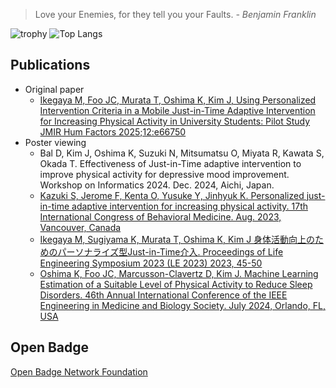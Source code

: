 > Love your Enemies, for they tell you your Faults. *- Benjamin Franklin*

![trophy](https://github-profile-trophy.vercel.app/?username=mxvish)
![Top Langs](https://github-readme-stats.vercel.app/api/top-langs/?username=mxvish&layout=compact&count_private=true&show_icons=true&langs_count=10&hide=html,css)

## Publications
- Original paper
  - [Ikegaya M, Foo JC, Murata T, Oshima K, Kim J, Using Personalized Intervention Criteria in a Mobile Just-in-Time Adaptive Intervention for Increasing Physical Activity in University Students: Pilot Study JMIR Hum Factors 2025;12:e66750](https://pubmed.ncbi.nlm.nih.gov/40418819/)
- Poster viewing
  - Bal D, Kim J, Oshima K, Suzuki N, Mitsumatsu O, Miyata R, Kawata S, Okada T. Effectiveness of Just-in-Time adaptive intervention to improve physical activity for depressive mood improvement. Workshop on Informatics 2024. Dec. 2024, Aichi, Japan.
  - [Kazuki S, Jerome F, Kenta O, Yusuke Y, Jinhyuk K. Personalized just-in-time adaptive intervention for increasing physical activity. 17th International Congress of Behavioral Medicine. Aug. 2023, Vancouver, Canada](https://isbm.info/wp-content/uploads/2024/03/ICBM-2023-Program.pdf#page=448)
  - [Ikegaya M, Sugiyama K, Murata T, Oshima K, Kim J 身体活動向上のためのパーソナライズ型Just-in-Time介入. Proceedings of Life Engineering Symposium 2023 (LE 2023) 2023, 45-50](https://jglobal.jst.go.jp/en/detail?JGLOBAL_ID=202402277516088040)
  - [Oshima K, Foo JC, Marcusson-Clavertz D, Kim J. Machine Learning Estimation of a Suitable Level of Physical Activity to Reduce Sleep Disorders. 46th Annual International Conference of the IEEE Engineering in Medicine and Biology Society. July 2024, Orlando, FL, USA](https://epapers2.org/embc2024-posters/ESR/paper_details.php?paper_id=8450)

## Open Badge
[Open Badge Network Foundation](https://www.openbadge-global.com/ns/portal/openbadge/public/assertions/user/REd1VVV0aDVRUlZINkczREdaL0tsZz09)

